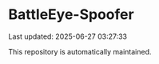 # BattleEye-Spoofer

Last updated: 2025-06-27 03:27:33

This repository is automatically maintained.
